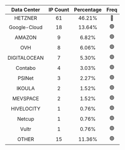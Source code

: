 | Data Center | IP Count | Percentage | Freq |
|:------------:|:--------:|:-----------:|:-----:|
| HETZNER | 61 | 46.21% | 🔴 |
| Google-Cloud | 18 | 13.64% | 🟢 |
| AMAZON | 9 | 6.82% | 🟢 |
| OVH | 8 | 6.06% | 🟢 |
| DIGITALOCEAN | 7 | 5.30% | 🟢 |
| Contabo | 4 | 3.03% | 🟢 |
| PSINet | 3 | 2.27% | 🟢 |
| IKOULA | 2 | 1.52% | 🟢 |
| MEVSPACE | 2 | 1.52% | 🟢 |
| HIVELOCITY | 1 | 0.76% | 🟢 |
| Netcup | 1 | 0.76% | 🟢 |
| Vultr | 1 | 0.76% | 🟢 |
| OTHER | 15 | 11.36% | 🟢 |